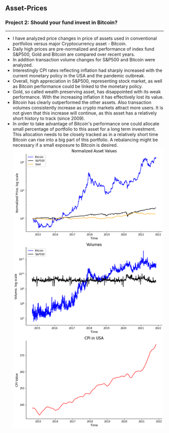 ## Asset-Prices
### Project 2: Should your fund invest in Bitcoin?
***
* I have analyzed price changes in price of assets used in conventional portfolios versus major Cryptocurrency asset - Bitcoin.
* Daily high prices are pre-normalized and performance of index fund S&P500, Gold and Bitcoin are compared over recent years.
* In addition transaction volume changes for S&P500 and Bitcoin were analyzed.
* Interestingly CPI rates reflecting inflation had sharply increased with the current monetary policy in the USA and the pandemic outbreak.
* Overall, high appreciation in S&P500, representing stock market, as well as Bitcoin performance could be linked to the monetary policy.
* Gold, so called wealth preserving asset, has disappointed with its weak performance. With the increasing inflation it has effectively lost its value.
* Bitcoin has clearly outperformed the other assets. Also transaction volumes consistently increase as crypto markets attract more users. It is not given that this increase will continue, as this asset has a relatively short history to track (since 2009). 
* In order to take advantage of Bitcoin's performance one could allocate small percentage of portfolio to this asset for a long term investment. This allocation needs to be closely tracked as in a relatively short time Bitcoin can rise into a big part of this portfolio. A rebalancing might be necessary if a small exposure to Bitcoin is desired. 
![](/Assets.png)
